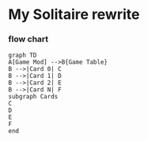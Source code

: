 # My Solitaire rewrite

### flow chart

<!-- gfmd-start -->
```mermaid
graph TD
A[Game Mod] -->B{Game Table}
B -->|Card 0| C
B -->|Card 1| D
B -->|Card 2| E
B -->|Card N| F
subgraph Cards
C
D
E
F
end
```
<!-- gfmd-end -->
